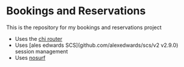 # Bookings and Reservations

This is the repository for my bookings and reservations project

- Uses the [chi router](github.com/go-chi/chi/v5)
- Uses [ales edwards SCS](github.com/alexedwards/scs/v2 v2.9.0) session management
- Uses [nosurf](github.com/justinas/nosurf)
